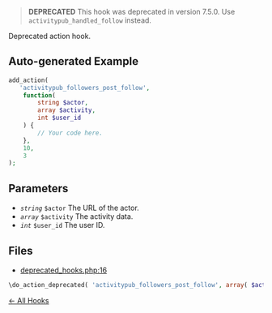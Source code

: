 > **DEPRECATED**
> This hook was deprecated in version 7.5.0.
> Use `activitypub_handled_follow` instead.


Deprecated action hook.

## Auto-generated Example

```php
add_action(
   'activitypub_followers_post_follow',
    function(
        string $actor,
        array $activity,
        int $user_id
    ) {
        // Your code here.
    },
    10,
    3
);
```

## Parameters

- *`string`* `$actor` The URL of the actor.
- *`array`* `$activity` The activity data.
- *`int`* `$user_id` The user ID.

## Files

- [deprecated_hooks.php:16](https://github.com/test/repo/blob/main/deprecated_hooks.php#L16)
```php
\do_action_deprecated( 'activitypub_followers_post_follow', array( $activity['actor'], $activity, $user_id ), '7.5.0', 'activitypub_handled_follow' )
```



[← All Hooks](Hooks)
